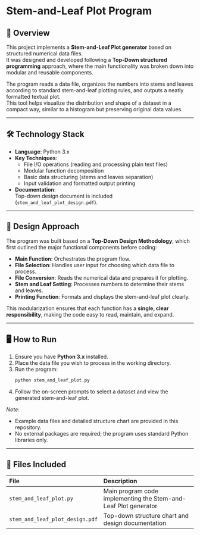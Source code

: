 # Stem-and-Leaf Plot Program

## 📘 Overview
This project implements a **Stem-and-Leaf Plot generator** based on structured numerical data files.  
It was designed and developed following a **Top-Down structured programming** approach, where the main functionality was broken down into modular and reusable components.

The program reads a data file, organizes the numbers into stems and leaves according to standard stem-and-leaf plotting rules, and outputs a neatly formatted textual plot.  
This tool helps visualize the distribution and shape of a dataset in a compact way, similar to a histogram but preserving original data values.

---

## 🛠️ Technology Stack
- **Language**: Python 3.x
- **Key Techniques**:
  - File I/O operations (reading and processing plain text files)
  - Modular function decomposition
  - Basic data structuring (stems and leaves separation)
  - Input validation and formatted output printing
- **Documentation**:  
  Top-down design document is included (`stem_and_leaf_plot_design.pdf`).

---

## 🧠 Design Approach
The program was built based on a **Top-Down Design Methodology**, which first outlined the major functional components before coding:

- **Main Function**: Orchestrates the program flow.
- **File Selection**: Handles user input for choosing which data file to process.
- **File Conversion**: Reads the numerical data and prepares it for plotting.
- **Stem and Leaf Setting**: Processes numbers to determine their stems and leaves.
- **Printing Function**: Formats and displays the stem-and-leaf plot clearly.

This modularization ensures that each function has a **single, clear responsibility**, making the code easy to read, maintain, and expand.

---

## 🖥️ How to Run
1. Ensure you have **Python 3.x** installed.
2. Place the data file you wish to process in the working directory.
3. Run the program:
    ```bash
    python stem_and_leaf_plot.py
    ```
4. Follow the on-screen prompts to select a dataset and view the generated stem-and-leaf plot.

*Note*:  
- Example data files and detailed structure chart are provided in this repository.
- No external packages are required; the program uses standard Python libraries only.

---

## 📄 Files Included
| File | Description |
|:---|:---|
| `stem_and_leaf_plot.py` | Main program code implementing the Stem-and-Leaf Plot generator |
| `stem_and_leaf_plot_design.pdf` | Top-down structure chart and design documentation |
